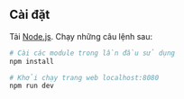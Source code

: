 
## Cài đặt
Tải [Node.js](https://nodejs.org/en/download/).
Chạy những câu lệnh sau:

``` bash
# Cài các module trong lần đầu sử dụng
npm install

# Khởi chạy trang web localhost:8080
npm run dev


```
